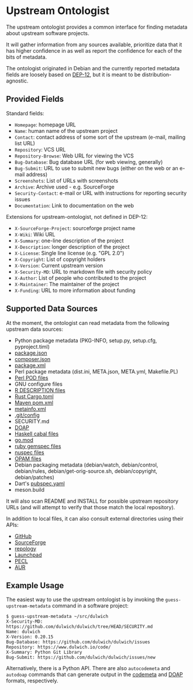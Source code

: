 Upstream Ontologist
===================

The upstream ontologist provides a common interface for finding metadata about
upstream software projects.

It will gather information from any sources available, prioritize data that it
has higher confidence in as well as report the confidence for each of the
bits of metadata.

The ontologist originated in Debian and the currently reported metadata fields
are loosely based on [DEP-12](https://dep-team.pages.debian.net/deps/dep12),
but it is meant to be distribution-agnostic.

Provided Fields
---------------

Standard fields:

 * ``Homepage``: homepage URL
 * ``Name``: human name of the upstream project
 * ``Contact``: contact address of some sort of the upstream (e-mail, mailing list URL)
 * ``Repository``: VCS URL
 * ``Repository-Browse``: Web URL for viewing the VCS
 * ``Bug-Database``: Bug database URL (for web viewing, generally)
 * ``Bug-Submit``: URL to use to submit new bugs (either on the web or an e-mail address)
 * ``Screenshots``: List of URLs with screenshots
 * ``Archive``: Archive used - e.g. SourceForge
 * ``Security-Contact``: e-mail or URL with instructions for reporting security issues
 * ``Documentation``: Link to documentation on the web

Extensions for upstream-ontologist, not defined in DEP-12:

 * ``X-SourceForge-Project``: sourceforge project name
 * ``X-Wiki``: Wiki URL
 * ``X-Summary``: one-line description of the project
 * ``X-Description``: longer description of the project
 * ``X-License``: Single line license (e.g. "GPL 2.0")
 * ``X-Copyright``: List of copyright holders
 * ``X-Version``: Current upstream version
 * ``X-Security-MD``: URL to markdown file with security policy
 * ``X-Author``: List of people who contributed to the project
 * ``X-Maintainer``: The maintainer of the project
 * ``X-Funding``: URL to more information about funding

Supported Data Sources
----------------------

At the moment, the ontologist can read metadata from the following upstream
data sources:

 * Python package metadata (PKG-INFO, setup.py, setup.cfg, pyproject.timl)
 * [package.json](https://docs.npmjs.com/cli/v7/configuring-npm/package-json)
 * [composer.json](https://getcomposer.org/doc/04-schema.md)
 * [package.xml](https://pear.php.net/manual/en/guide.developers.package2.dependencies.php)
 * Perl package metadata (dist.ini, META.json, META.yml, Makefile.PL)
 * [Perl POD files](https://perldoc.perl.org/perlpod)
 * GNU configure files
 * [R DESCRIPTION files](https://r-pkgs.org/description.html)
 * [Rust Cargo.toml](https://doc.rust-lang.org/cargo/reference/manifest.html)
 * [Maven pom.xml](https://maven.apache.org/pom.html)
 * [metainfo.xml](https://www.freedesktop.org/software/appstream/docs/chap-Metadata.html)
 * [.git/config](https://git-scm.com/docs/git-config)
 * SECURITY.md
 * [DOAP](https://github.com/ewilderj/doap)
 * [Haskell cabal files](https://cabal.readthedocs.io/en/3.4/cabal-package.html)
 * [go.mod](https://golang.org/doc/modules/gomod-ref)
 * [ruby gemspec files](https://guides.rubygems.org/specification-reference/)
 * [nuspec files](https://docs.microsoft.com/en-us/nuget/reference/nuspec)
 * [OPAM files](https://opam.ocaml.org/doc/Manual.html#Package-definitions)
 * Debian packaging metadata
   (debian/watch, debian/control, debian/rules, debian/get-orig-source.sh,
    debian/copyright, debian/patches)
 * Dart's [pubspec.yaml](https://dart.dev/tools/pub/pubspec)
 * meson.build

It will also scan README and INSTALL for possible upstream repository URLs
(and will attempt to verify that those match the local repository).

In addition to local files, it can also consult external directories
using their APIs:

 * [GitHub](https://github.com/)
 * [SourceForge](https://sourceforge.net/)
 * [repology](https://www.repology.org/)
 * [Launchpad](https://launchpad.net/)
 * [PECL](https://pecl.php.net/)
 * [AUR](https://aur.archlinux.org/)

Example Usage
-------------

The easiest way to use the upstream ontologist is by invoking the
``guess-upstream-metadata`` command in a software project:

```console
$ guess-upstream-metadata ~/src/dulwich
X-Security-MD: https://github.com/dulwich/dulwich/tree/HEAD/SECURITY.md
Name: dulwich
X-Version: 0.20.15
Bug-Database: https://github.com/dulwich/dulwich/issues
Repository: https://www.dulwich.io/code/
X-Summary: Python Git Library
Bug-Submit: https://github.com/dulwich/dulwich/issues/new
```

Alternatively, there is a Python API. There are also ``autocodemeta`` and
``autodoap`` commands that can generate output in the
[codemeta](https://codemeta.github.io/) and
[DOAP](https://github.com/ewilderj/doap) formats, respectively.
